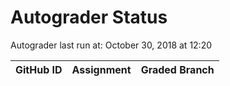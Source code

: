 # Autograder Status
Autograder last run at: October 30, 2018 at 12:20

| GitHub ID | Assignment | Graded Branch |
|-----------|------------|---------------|
